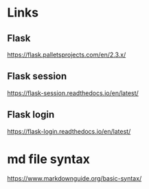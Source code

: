 # Links

## Flask
https://flask.palletsprojects.com/en/2.3.x/

## Flask session
https://flask-session.readthedocs.io/en/latest/

## Flask login
https://flask-login.readthedocs.io/en/latest/ 

# md file syntax
https://www.markdownguide.org/basic-syntax/ 

